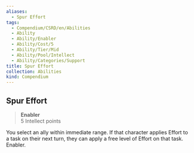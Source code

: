 ```yaml
---
aliases:
  - Spur Effort
tags:
  - Compendium/CSRD/en/Abilities
  - Ability
  - Ability/Enabler
  - Ability/Cost/5
  - Ability/Tier/Mid
  - Ability/Pool/Intellect
  - Ability/Categories/Support
title: Spur Effort
collection: Abilities
kind: Compendium
---
```

## Spur Effort  
>**Enabler**  
>5 Intellect points
  
You select an ally within immediate range. If that character applies Effort to a task on their next turn, they can apply a free level of Effort on that task. Enabler.